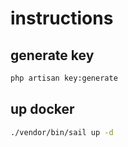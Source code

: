 # instructions

## generate key

```bash
php artisan key:generate
```

## up docker

```bash
./vendor/bin/sail up -d
```
